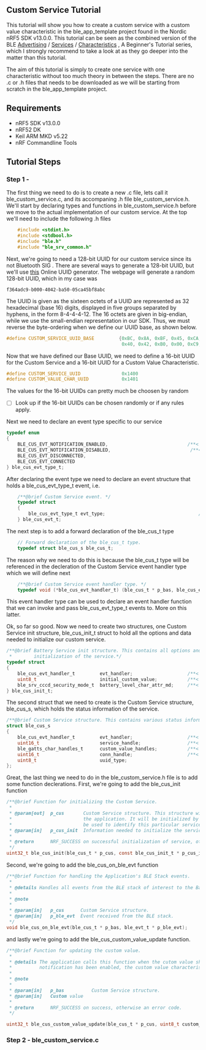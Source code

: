 Custom Service Tutorial
-------

This tutorial will show you how to create a custom service with a custom value characteristic in the ble_app_template project found in the Nordic nRF5 SDK v13.0.0. This tutorial can be seen as the combined version of the BLE [Advertising](https://devzone.nordicsemi.com/tutorials/5) / [Services](https://devzone.nordicsemi.com/tutorials/8) / [Characteristics](https://devzone.nordicsemi.com/tutorials/17) , A Beginner's Tutorial series, which I strongly recommend to take a look at as they go deeper into the matter than this tutorial.

The aim of this tutorial is simply to create one service with one characteristic without too much theory in between the steps. There are no .c or .h files that needs to be downloaded as we will be starting from scratch in the ble_app_template project. 

<!---
## TODO

- [ ] Add register definition file (.svd) and retarget of printf to the ble_app_uart Segger Embedded Project.
--->

## Requirements

- nRF5 SDK v13.0.0
- nRF52 DK
- Keil ARM MKD v5.22
- nRF Commandline Tools

## Tutorial Steps
<!---
```c    
    uint8_t data
    // put C code here
```

[link to webpage](www.google.com)
--->
### Step 1 - 

The first thing we need to do is to create a new .c file, lets call it ble_custom_service.c, and its accompaning .h file ble_custom_service.h. We'll start by declaring types and functions in ble_custom_service.h before we move to the actual implementation of our custom service. At the top we'll need to include the following .h files

```c    
    #include <stdint.h>
    #include <stdbool.h>
    #include "ble.h"
    #include "ble_srv_common.h"
```


Next, we're going to need a 128-bit UUID for our custom service since its not Bluetooth SIG . There are several ways to generate a 128-bit UUID, but we'll use [this](https://www.uuidgenerator.net/version4) Online UUID generator. The webpage will generate a random 128-bit UUID, which in my case was

```
f364adc9-b000-4042-ba50-05ca45bf8abc
```
The UUID is given as the sixteen octets of a UUID are represented as 32 hexadecimal (base 16) digits, displayed in five groups separated by hyphens, in the form 8-4-4-4-12. The 16 octets are given in big-endian, while we use the small-endian representation in our SDK. Thus, we must reverse the byte-ordering when we define our UUID base, as shown below.

```c    
#define CUSTOM_SERVICE_UUID_BASE         {0xBC, 0x8A, 0xBF, 0x45, 0xCA, 0x05, 0x50, 0xBA, \
                                          0x40, 0x42, 0xB0, 0x00, 0xC9, 0xAD, 0x64, 0xF3}
```
Now that we have defined our Base UUID, we need to define a 16-bit UUID for the Custom Service and a 16-bit UUID for a Custom Value Characteristic.  

```c   
#define CUSTOM_SERVICE_UUID               0x1400
#define CUSTOM_VALUE_CHAR_UUID            0x1401
```
The values for the 16-bit UUIDs can pretty much be choosen by random 

- [ ] Look up if the 16-bit UUIDs can be chosen randomly or if any rules apply. 

Next we need to declare an event type specific to our service

```c    
typedef enum
{
    BLE_CUS_EVT_NOTIFICATION_ENABLED,                             /**< Custom value notification enabled event. */
    BLE_CUS_EVT_NOTIFICATION_DISABLED,                             /**< Custom value notification disabled event. */
    BLE_CUS_EVT_DISCONNECTED,
    BLE_CUS_EVT_CONNECTED
} ble_cus_evt_type_t;
```

After declaring the event type we need to declare an event structure that holds a ble_cus_evt_type_t event, i.e. 

```c    
    /**@brief Custom Service event. */
    typedef struct
    {
        ble_cus_evt_type_t evt_type;                                  /**< Type of event. */
    } ble_cus_evt_t;
```

The next step is to add a forward declaration of the ble_cus_t type
```c 
    // Forward declaration of the ble_cus_t type.
    typedef struct ble_cus_s ble_cus_t;
```
The reason why we need to do this is because the ble_cus_t type will be referenced in the decleration of the Custom Service event handler type which we will define next

```c 
    /**@brief Custom Service event handler type. */
    typedef void (*ble_cus_evt_handler_t) (ble_cus_t * p_bas, ble_cus_evt_t * p_evt);
```

This event handler type can be used to declare an event handler function that we can invoke and pass ble_cus_evt_type_t events to. More on this latter. 

Ok, so far so good. Now we need to create two structures, one Custom Service init structure, ble_cus_init_t struct to hold all the options and data needed to initialize our custom service.

```c 
/**@brief Battery Service init structure. This contains all options and data needed for
 *        initialization of the service.*/
typedef struct
{
    ble_cus_evt_handler_t         evt_handler;                    /**< Event handler to be called for handling events in the Custom Service. */
    uint8_t                       initial_custom_value;           /**< Initial custom value */
    ble_srv_cccd_security_mode_t  battery_level_char_attr_md;     /**< Initial security level for Custom characteristics attribute */
} ble_cus_init_t;
```

The second struct that we need to create is the Custom Service structure, ble_cus_s, which holds the status information of the service. 

```c 
/**@brief Custom Service structure. This contains various status information for the service. */
struct ble_cus_s
{
    ble_cus_evt_handler_t         evt_handler;                    /**< Event handler to be called for handling events in the Custom Service. */
    uint16_t                      service_handle;                 /**< Handle of Custom Service (as provided by the BLE stack). */
    ble_gatts_char_handles_t      custom_value_handles;           /**< Handles related to the Custom Value characteristic. */
    uint16_t                      conn_handle;                    /**< Handle of the current connection (as provided by the BLE stack, is BLE_CONN_HANDLE_INVALID if not in a connection). */
    uint8_t                       uuid_type; 
};
```


Great, the last thing we need to do in the ble_custom_service.h file is to add some function declerations. First, we're going to add the ble_cus_init function

```c    
/**@brief Function for initializing the Custom Service.
 *
 * @param[out]  p_cus       Custom Service structure. This structure will have to be supplied by
 *                          the application. It will be initialized by this function, and will later
 *                          be used to identify this particular service instance.
 * @param[in]   p_cus_init  Information needed to initialize the service.
 *
 * @return      NRF_SUCCESS on successful initialization of service, otherwise an error code.
 */
uint32_t ble_cus_init(ble_cus_t * p_cus, const ble_cus_init_t * p_cus_init);
```
Second, we're going to add the ble_cus_on_ble_evt function

```c   
/**@brief Function for handling the Application's BLE Stack events.
 *
 * @details Handles all events from the BLE stack of interest to the Battery Service.
 *
 * @note 
 *
 * @param[in]   p_cus      Custom Service structure.
 * @param[in]   p_ble_evt  Event received from the BLE stack.
 */
void ble_cus_on_ble_evt(ble_cus_t * p_bas, ble_evt_t * p_ble_evt);
```

and lastly we're going to add the ble_cus_custom_value_update function.

```c  
/**@brief Function for updating the custom value.
 *
 * @details The application calls this function when the cutom value should be updated. If
 *          notification has been enabled, the custom value characteristic is sent to the client.
 *
 * @note 
 *       
 * @param[in]   p_bas          Custom Service structure.
 * @param[in]   Custom value 
 *
 * @return      NRF_SUCCESS on success, otherwise an error code.
 */

uint32_t ble_cus_custom_value_update(ble_cus_t * p_cus, uint8_t custom_value);
```

### Step 2 -  ble_custom_service.c

